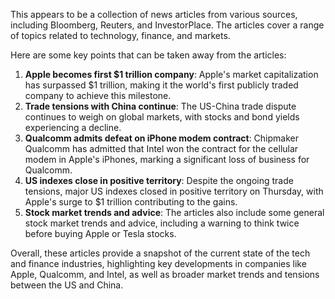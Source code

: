 This appears to be a collection of news articles from various sources, including Bloomberg, Reuters, and InvestorPlace. The articles cover a range of topics related to technology, finance, and markets.

Here are some key points that can be taken away from the articles:

1. **Apple becomes first $1 trillion company**: Apple's market capitalization has surpassed $1 trillion, making it the world's first publicly traded company to achieve this milestone.
2. **Trade tensions with China continue**: The US-China trade dispute continues to weigh on global markets, with stocks and bond yields experiencing a decline.
3. **Qualcomm admits defeat on iPhone modem contract**: Chipmaker Qualcomm has admitted that Intel won the contract for the cellular modem in Apple's iPhones, marking a significant loss of business for Qualcomm.
4. **US indexes close in positive territory**: Despite the ongoing trade tensions, major US indexes closed in positive territory on Thursday, with Apple's surge to $1 trillion contributing to the gains.
5. **Stock market trends and advice**: The articles also include some general stock market trends and advice, including a warning to think twice before buying Apple or Tesla stocks.

Overall, these articles provide a snapshot of the current state of the tech and finance industries, highlighting key developments in companies like Apple, Qualcomm, and Intel, as well as broader market trends and tensions between the US and China.